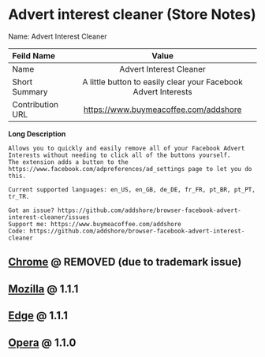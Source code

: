 # Advert interest cleaner (Store Notes)

Name: Advert Interest Cleaner


| Feild Name     | Value        |
| :------------- | :----------: |
| Name | Advert Interest Cleaner   |
| Short Summary   | A little button to easily clear your Facebook Advert Interests |
| Contribution URL | https://www.buymeacoffee.com/addshore |

**Long Description**

```
Allows you to quickly and easily remove all of your Facebook Advert Interests without needing to click all of the buttons yourself.
The extension adds a button to the https://www.facebook.com/adpreferences/ad_settings page to let you do this.

Current supported languages: en_US, en_GB, de_DE, fr_FR, pt_BR, pt_PT, tr_TR.

Got an issue? https://github.com/addshore/browser-facebook-advert-interest-cleaner/issues
Support me: https://www.buymeacoffee.com/addshore
Code: https://github.com/addshore/browser-facebook-advert-interest-cleaner
```

## [Chrome](https://chrome.google.com/webstore/devconsole) @ REMOVED (due to trademark issue)

## [Mozilla](https://addons.mozilla.org/en-US/developers/) @ 1.1.1

## [Edge](https://partner.microsoft.com/en-us/dashboard/microsoftedge/overview) @ 1.1.1

## [Opera](https://addons.opera.com/developer/) @ 1.1.0

